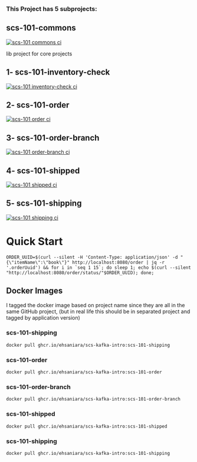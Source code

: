 
### This Project has 5 subprojects:

## scs-101-commons
[![scs-101 commons ci](https://github.com/ehsaniara/scs-kafka-intro/actions/workflows/scs101commons.yml/badge.svg?branch=main)](https://github.com/ehsaniara/scs-kafka-intro/actions/workflows/scs101commons.yml)

lib project for core projects

## 1- scs-101-inventory-check

[![scs-101 inventory-check ci](https://github.com/ehsaniara/scs-kafka-intro/actions/workflows/scs101inventorycheck.yml/badge.svg?branch=main)](https://github.com/ehsaniara/scs-kafka-intro/actions/workflows/scs101inventorycheck.yml)


## 2- scs-101-order

[![scs-101 order ci](https://github.com/ehsaniara/scs-kafka-intro/actions/workflows/scs101order.yml/badge.svg?branch=main)](https://github.com/ehsaniara/scs-kafka-intro/actions/workflows/scs101order.yml)

## 3- scs-101-order-branch

[![scs-101 order-branch ci](https://github.com/ehsaniara/scs-kafka-intro/actions/workflows/scs101orderbranch.yml/badge.svg?branch=main)](https://github.com/ehsaniara/scs-kafka-intro/actions/workflows/scs101orderbranch.yml)

## 4- scs-101-shipped

[![scs-101 shipped ci](https://github.com/ehsaniara/scs-kafka-intro/actions/workflows/scs101shipped.yml/badge.svg?branch=main)](https://github.com/ehsaniara/scs-kafka-intro/actions/workflows/scs101shipped.yml)

## 5- scs-101-shipping

[![scs-101 shipping ci](https://github.com/ehsaniara/scs-kafka-intro/actions/workflows/scs101shipping.yml/badge.svg?branch=main)](https://github.com/ehsaniara/scs-kafka-intro/actions/workflows/scs101shipping.yml)

# Quick Start

```shell
ORDER_UUID=$(curl --silent -H 'Content-Type: application/json' -d "{\"itemName\":\"book\"}" http://localhost:8080/order | jq -r '.orderUuid') && for i in `seq 1 15`; do sleep 1; echo $(curl --silent "http://localhost:8080/order/status/"$ORDER_UUID); done;
```


## Docker Images

I tagged the docker image based on project name since they are all in the same GitHub project, (but in real life this should be in separated project and tagged by application version)

### scs-101-shipping
```shell
docker pull ghcr.io/ehsaniara/scs-kafka-intro:scs-101-shipping
```
### scs-101-order
```shell
docker pull ghcr.io/ehsaniara/scs-kafka-intro:scs-101-order
```
### scs-101-order-branch
```shell
docker pull ghcr.io/ehsaniara/scs-kafka-intro:scs-101-order-branch
```
### scs-101-shipped
```shell
docker pull ghcr.io/ehsaniara/scs-kafka-intro:scs-101-shipped
```
### scs-101-shipping
```shell
docker pull ghcr.io/ehsaniara/scs-kafka-intro:scs-101-shipping
```

